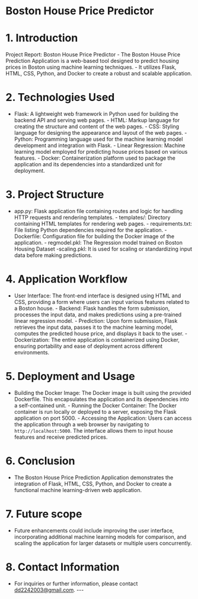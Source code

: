 # Boston House Price Predictor 

# 1. Introduction 
Project Report: Boston House Price Predictor - The Boston House Price Prediction Application is a web-based tool designed to predict housing prices in Boston 
using machine learning techniques.  -  It utilizes Flask, HTML, CSS, Python, and Docker to create a robust and scalable application. 
# 2. Technologies Used 
- Flask: A lightweight web framework in Python used for building the backend API and serving web pages. - HTML: Markup language for creating the structure and content of the web pages. - CSS: Styling language for designing the appearance and layout of the web pages. - Python: Programming language used for the machine learning model development and integration with Flask. - Linear Regression: Machine learning model employed for predicting house prices based on various features. - Docker: Containerization platform used to package the application and its dependencies into a standardized unit 
for deployment. 
# 3. Project Structure 
- app.py: Flask application file containing routes and logic for handling HTTP requests and rendering templates. - templates/: Directory containing HTML templates for rendering web pages. - requirements.txt: File listing Python dependencies required for the application. - Dockerfile: Configuration file for building the Docker image of the application. - regmodel.pkl: The Regression model trained on Boston Housing Dataset -scaling.pkl: It is used for scaling or standardizing input data before making predictions.  
# 4. Application Workflow 
- User Interface: The front-end interface is designed using HTML and CSS, providing a form where users can input 
various features related to a Boston house. - Backend: Flask handles the form submission, processes the input data, and makes predictions using a pre-trained 
linear regression model. - Prediction: Upon form submission, Flask retrieves the input data, passes it to the machine learning model, 
computes the predicted house price, and displays it back to the user. - Dockerization: The entire application is containerized using Docker, ensuring portability and ease of deployment 
across different environments. 
# 5. Deployment and Usage 
- Building the Docker Image: The Docker image is built using the provided Dockerfile. This encapsulates the 
application and its dependencies into a self-contained unit. - Running the Docker Container: The Docker container is run locally or deployed to a server, exposing the Flask 
application on port 5000. - Accessing the Application: Users can access the application through a web browser by navigating to 
`http://localhost:5000`. The interface allows them to input house features and receive predicted prices. 
# 6. Conclusion 
- The Boston House Price Prediction Application demonstrates the integration of Flask, HTML, CSS, Python, and 
Docker to create a functional machine learning-driven web application. 
# 7. Future scope 
- Future enhancements could include improving the user interface, incorporating additional machine learning 
models for comparison, and scaling the application for larger datasets or multiple users concurrently. 
# 8. Contact Information 
- For inquiries or further information, please contact dd2242003@gmail.com. --- 
